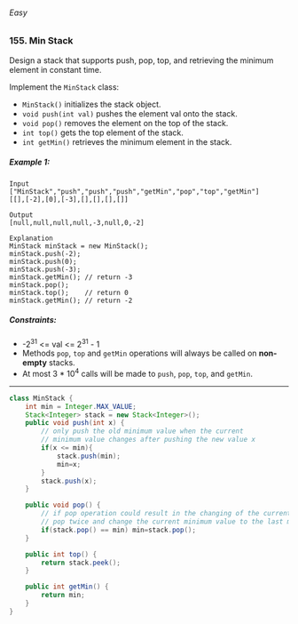 ###### Easy

### 155. Min Stack

Design a stack that supports push, pop, top, and retrieving the minimum element in constant time.

Implement the `MinStack` class:

- `MinStack()` initializes the stack object.
- `void push(int val)` pushes the element val onto the stack.
- `void pop()` removes the element on the top of the stack.
- `int top()` gets the top element of the stack.
- `int getMin()` retrieves the minimum element in the stack.
 

##### Example 1:
```
Input
["MinStack","push","push","push","getMin","pop","top","getMin"]
[[],[-2],[0],[-3],[],[],[],[]]

Output
[null,null,null,null,-3,null,0,-2]

Explanation
MinStack minStack = new MinStack();
minStack.push(-2);
minStack.push(0);
minStack.push(-3);
minStack.getMin(); // return -3
minStack.pop();
minStack.top();    // return 0
minStack.getMin(); // return -2
``` 

##### Constraints:

- -2<sup>31</sup> <= val <= 2<sup>31</sup> - 1
- Methods `pop`, `top` and `getMin` operations will always be called on **non-empty** stacks.
- At most 3 * 10<sup>4</sup> calls will be made to `push`, `pop`, `top`, and `getMin`.

***

```java
class MinStack {
    int min = Integer.MAX_VALUE;
    Stack<Integer> stack = new Stack<Integer>();
    public void push(int x) {
        // only push the old minimum value when the current 
        // minimum value changes after pushing the new value x
        if(x <= min){          
            stack.push(min);
            min=x;
        }
        stack.push(x);
    }

    public void pop() {
        // if pop operation could result in the changing of the current minimum value, 
        // pop twice and change the current minimum value to the last minimum value.
        if(stack.pop() == min) min=stack.pop();
    }

    public int top() {
        return stack.peek();
    }

    public int getMin() {
        return min;
    }
}
```
